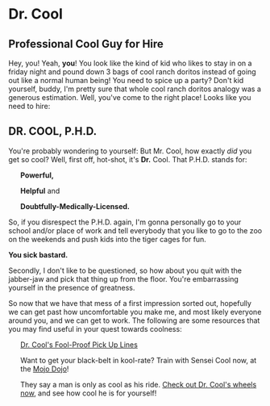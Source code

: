 <!DOCTYPE html>
<html>
	<head>
		<H1>Dr. Cool</H1>
		<H2><B>Professional Cool Guy for Hire</B></H2>
	</head>
	<body>
		<P>
		Hey, you! Yeah, <B>you</B>!
		You look like the kind of kid who likes to stay in on a friday night and pound down 3 bags of cool ranch doritos instead of going out like a normal human being!
		You need to spice up a party?
		Don't kid yourself, buddy, I'm pretty sure that whole cool ranch doritos analogy was a generous estimation.
		Well, you've come to the right place!
		Looks like you need to hire:
		</P>
		<H2><B>DR. COOL, P.H.D.</B></H2>
		<P>
		You're probably wondering to yourself:
		But Mr. Cool, how exactly <I>did</I> you get so cool?
		Well, first off, hot-shot, it's <B>Dr.</B> Cool.
		That P.H.D. stands for:
		<UL>
			<P><L1><B>Powerful,</B></L1></P>
			<P><L2><B>Helpful</B> and</L2></P>
			<P><L3><B>Doubtfully-Medically-Licensed.</B></L3></P>
		</UL>
		So, if you disrespect the P.H.D. again, I'm gonna personally go to your school and/or place of work
		and tell everybody that you like to go to the zoo on the weekends and push kids into the tiger cages for fun.</P>
			<P><B>You sick bastard.</B></P>
		Secondly, I don't like to be questioned,
		so how about you quit with the jabber-jaw
		and pick that thing up from the floor.
		You're embarrassing yourself in the presence of greatness.
		</P>
		<P>
		So now that we have that mess of a first impression sorted out,
		hopefully we can get past how uncomfortable you make me,
		and most likely everyone around you,
		and we can get to work.
		The following are some resources that you may find useful
		in your quest towards coolness:
		<UL>
			<P><L1><A HREF="">Dr. Cool's Fool-Proof Pick Up Lines</A></L1></P>
			<P><L2>Want to get your black-belt in kool-rate?
			Train with Sensei Cool now, at the <A HREF="">Mojo Dojo</A>!</L2></P>
			<P><L3>They say a man is only as cool as his ride. <A HREF="">Check out Dr. Cool's wheels now</A>, and see how cool he is for yourself!</L3></P>
			<P><L4></P>
	</body>
</html>
